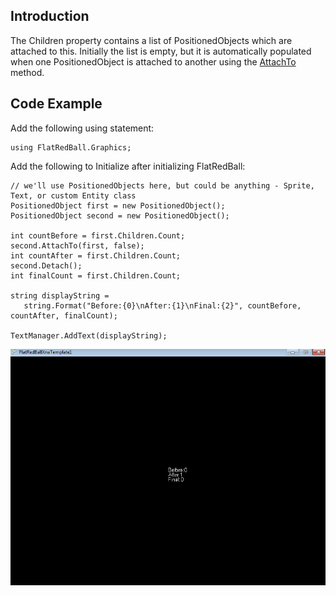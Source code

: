 ## Introduction

The Children property contains a list of PositionedObjects which are attached to this. Initially the list is empty, but it is automatically populated when one PositionedObject is attached to another using the [AttachTo](/frb/docs/index.php?title=FlatRedBall.PositionedObject.AttachTo.md "FlatRedBall.PositionedObject.AttachTo") method.

## Code Example

Add the following using statement:

    using FlatRedBall.Graphics;

Add the following to Initialize after initializing FlatRedBall:

    // we'll use PositionedObjects here, but could be anything - Sprite, Text, or custom Entity class
    PositionedObject first = new PositionedObject();
    PositionedObject second = new PositionedObject();

    int countBefore = first.Children.Count;
    second.AttachTo(first, false);
    int countAfter = first.Children.Count;
    second.Detach();
    int finalCount = first.Children.Count;

    string displayString = 
       string.Format("Before:{0}\nAfter:{1}\nFinal:{2}", countBefore, countAfter, finalCount);

    TextManager.AddText(displayString);

![ChildrenTutorial.png](/media/migrated_media-ChildrenTutorial.png)
